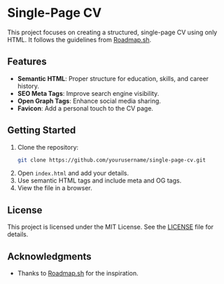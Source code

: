 # Single-Page CV

This project focuses on creating a structured, single-page CV using only HTML. It follows the guidelines from [Roadmap.sh](https://roadmap.sh/projects/single-page-cv).

## Features
- **Semantic HTML**: Proper structure for education, skills, and career history.
- **SEO Meta Tags**: Improve search engine visibility.
- **Open Graph Tags**: Enhance social media sharing.
- **Favicon**: Add a personal touch to the CV page.

## Getting Started
1. Clone the repository:
   ```bash
   git clone https://github.com/yourusername/single-page-cv.git
   ```
2. Open `index.html` and add your details.
3. Use semantic HTML tags and include meta and OG tags.
4. View the file in a browser.

## License
This project is licensed under the MIT License. See the [LICENSE](LICENSE) file for details.

## Acknowledgments
- Thanks to [Roadmap.sh](https://roadmap.sh/projects/single-page-cv) for the inspiration.